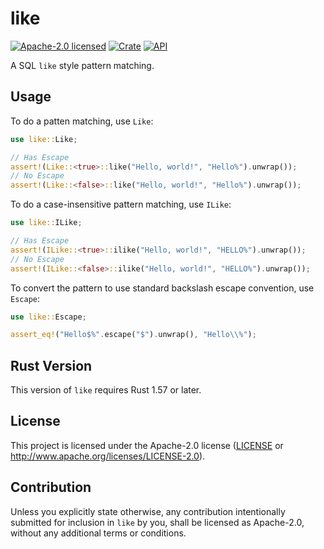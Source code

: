 # like

[![Apache-2.0 licensed](https://img.shields.io/badge/license-Apache--2.0-blue.svg)](LICENSE)
[![Crate](https://img.shields.io/crates/v/like.svg)](https://crates.io/crates/like)
[![API](https://docs.rs/like/badge.svg)](https://docs.rs/like)

A SQL `like` style pattern matching.

## Usage

To do a patten matching, use `Like`:

```Rust
use like::Like;

// Has Escape
assert!(Like::<true>::like("Hello, world!", "Hello%").unwrap());
// No Escape
assert!(Like::<false>::like("Hello, world!", "Hello%").unwrap());
```

To do a case-insensitive pattern matching, use `ILike`:

```Rust
use like::ILike;

// Has Escape
assert!(ILike::<true>::ilike("Hello, world!", "HELLO%").unwrap());
// No Escape
assert!(ILike::<false>::ilike("Hello, world!", "HELLO%").unwrap());
```

To convert the pattern to use standard backslash escape convention, use `Escape`:

```Rust
use like::Escape;

assert_eq!("Hello$%".escape("$").unwrap(), "Hello\\%");
```

## Rust Version

This version of `like` requires Rust 1.57 or later.

## License

This project is licensed under the Apache-2.0 license ([LICENSE](LICENSE) or http://www.apache.org/licenses/LICENSE-2.0).

## Contribution

Unless you explicitly state otherwise, any contribution intentionally submitted
for inclusion in `like` by you, shall be licensed as Apache-2.0, without any additional
terms or conditions.
